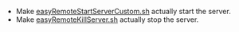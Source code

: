 * Make [easyRemoteStartServerCustom.sh](easyRemoteStartServerCustom.sh) actually start the server.
* Make [easyRemoteKillServer.sh](easyRemoteKillServer.sh) actually stop the server.